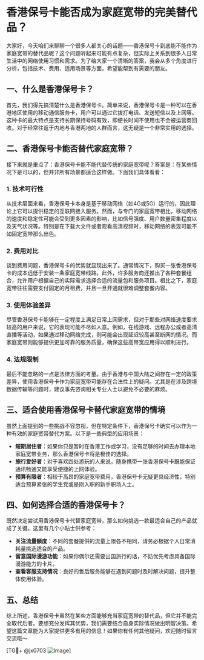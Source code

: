# 香港保号卡能否成为家庭宽带的完美替代品？

大家好，今天咱们来聊聊一个很多人都关心的话题——香港保号卡到底能不能作为家庭宽带的替代品呢？这个问题听起来可能有点复杂，但实际上关系到很多人日常生活中的网络使用习惯和需求。为了给大家一个清晰的答案，我会从多个角度进行分析，包括技术、费用、适用场景等方面，希望能帮到有需要的朋友。

## 一、什么是香港保号卡？

首先，我们得先搞清楚什么是香港保号卡。简单来说，香港保号卡是一种可以在香港地区使用的移动通信服务卡，用户可以通过它拨打电话、发送短信以及上网等。这种卡的最大特点是支持长期保持号码有效，即便长时间不使用也不会被运营商回收。对于经常往返于内地与香港两地的人群而言，这无疑是一个非常实用的选择。

## 二、香港保号卡能否替代家庭宽带？

接下来就是重点了：香港保号卡能不能代替传统的家庭宽带呢？答案是：在某些情况下是可以的，但并非所有场景都适合这样做。下面我们具体看看：

### 1. 技术可行性

从技术层面来看，香港保号卡本身是基于移动网络（如4G或5G）运行的，因此理论上它可以提供稳定的互联网接入服务。然而，与专门的家庭宽带相比，移动网络的速度和稳定性可能会受到更多因素的影响，比如信号强度、用户数量密集程度以及天气状况等。特别是在下载大文件或者观看高清视频时，移动网络的表现可能不如固定宽带那么出色。

### 2. 费用对比

谈到费用问题，香港保号卡的优势就显现出来了。通常情况下，购买一张香港保号卡的成本远低于安装一条家庭宽带线路。此外，许多服务商还推出了各种套餐组合，允许用户根据自己的实际需求选择合适的流量包和服务项目。相比之下，家庭宽带往往需要支付固定的月租费，并且一旦开通就很难调整套餐内容。

### 3. 使用体验差异

尽管香港保号卡能够在一定程度上满足日常上网需求，但对于那些对网络速度要求较高的用户来说，它的表现可能不尽如人意。例如，在线游戏、远程办公或者高清直播等活动，如果通过移动网络完成，则可能会出现延迟较高甚至断网的情况。而家庭宽带则能够提供更加可靠的服务质量，确保这些高带宽应用得以顺利进行。

### 4. 法规限制

最后不能忽略的一点是法律方面的考量。由于香港与中国大陆之间存在一定的政策差异，使用香港保号卡作为家庭宽带可能存在合法性上的疑问。尤其是在涉及跨境数据传输等问题时，建议事先咨询相关专业人士以避免不必要的麻烦。

## 三、适合使用香港保号卡替代家庭宽带的情境

虽然上面提到的一些挑战不容忽视，但在特定条件下，香港保号卡确实可以作为一种有效的家庭宽带替代方案。以下是一些典型的应用场景：

- **短期居住者**：如果你只是暂时在香港工作或学习，没有足够的时间去办理本地家庭宽带业务，那么香港保号卡将是极佳的选择。
- **旅行爱好者**：对于喜欢四处游玩的人来说，随身携带一张香港保号卡既能保证通讯畅通又能享受便捷的上网体验。
- **预算有限者**：相较于高昂的家庭宽带费用，香港保号卡无疑更具经济性，特别适合预算紧张的学生党或是刚入职的新手职场人士。

## 四、如何选择合适的香港保号卡？

既然决定尝试用香港保号卡代替家庭宽带，那么如何挑选一款最适合自己的产品就成了关键。这里有几个小贴士供参考：

- **关注流量额度**：不同的套餐提供的流量上限各不相同，请务必根据个人日常消耗量挑选适合的产品。
- **留意国际漫游功能**：如果你偶尔还需要出国旅行的话，不妨优先考虑具备国际漫游能力的卡片。
- **查看客服支持情况**：良好的售后服务能够在遇到问题时及时解决问题，提升整体使用体验。

## 五、总结

综上所述，香港保号卡虽然在某些方面能够充当家庭宽带的替代品，但它并不能完全取代后者。要想充分发挥其优势，我们需要结合自身实际情况做出明智决策。希望这篇文章能为大家提供更多有用的信息！如果你有任何其他疑问，欢迎随时留言交流哦～

[TG💪+ @jx0703 ![Image](https://github.com/user-attachments/assets/dbca1d08-cadb-493c-b0ec-ad6f7a83f270)]